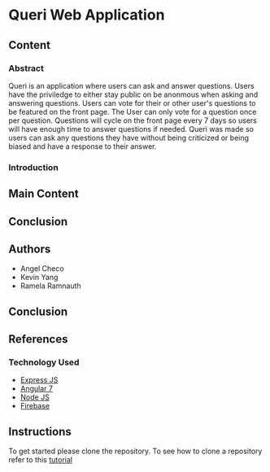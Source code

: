 # Queri Web Application

## Content

### Abstract
Queri is an application where users can ask and answer questions. Users have the priviledge to either stay public on be anonmous when asking and answering questions. Users can vote for their or other user's questions to be featured on the front page. The User can only vote for a question once per question. Questions will cycle on the front page every 7 days so users will have enough time to answer questions if needed. Queri was made so users can ask any questions they have without being criticized or being biased and have a response to their answer.

### Introduction

## Main Content

## Conclusion

## Authors

* Angel Checo
* Kevin Yang
* Ramela Ramnauth

## Conclusion

## References

### Technology Used

* [Express JS](https://expressjs.com/)
* [Angular 7](https://angular.io/)
* [Node JS](https://nodejs.org/en/)
* [Firebase](https://firebase.google.com/)


## Instructions

To get started please clone the repository. To see how to clone a repository refer to this 
[tutorial](https://help.github.com/en/articles/cloning-a-repository)

